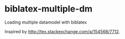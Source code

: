 biblatex-multiple-dm
====================

Loading multiple datamodel with biblatex

Inspired by http://tex.stackexchange.com/a/154568/7712.
